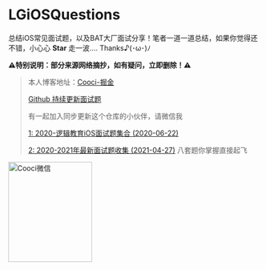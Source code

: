 # LGiOSQuestions

总结iOS常见面试题，以及BAT大厂面试分享！笔者一道一道总结，如果你觉得还不错，小心心 **Star** 走一波.... Thanks♪(･ω･)ﾉ

**⚠️特别说明：部分来源网络摘抄，如有疑问，立即删除！⚠️**

> 本人博客地址：[Cooci-掘金](https://juejin.im/user/5c3f3c415188252b7d0ea40c)
> 
> [Github 持续更新面试题](https://github.com/LGCooci/LGiOSQuestions) 
> 
> 有一起加入同步更新这个仓库的小伙伴，请微信我
>
> [1: 2020-逻辑教育iOS面试题集合  (2020-06-22)](https://github.com/LGCooci/LGiOSQuestions/blob/master/2020-逻辑教育iOS面试题集合.md)
>
> [2: 2020-2021年最新面试题收集   (2021-04-27)](https://github.com/LGCooci/LGiOSQuestions/blob/master/2020-2021年最新面试题收集.md) 八套题你掌握直接起飞


<img src="https://p9-juejin.byteimg.com/tos-cn-i-k3u1fbpfcp/ef29392e5af8473590e571c18d4e0af9~tplv-k3u1fbpfcp-zoom-1.image" width="167" height="200" alt="Cooci微信"/><br/>
